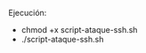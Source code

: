 Ejecución:

- chmod +x script-ataque-ssh.sh
- ./script-ataque-ssh.sh <IP> <PORT> <USER> <DICCIONARIO>